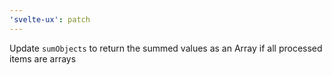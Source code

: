 ```yaml
---
'svelte-ux': patch
---
```


Update `sumObjects` to return the summed values as an Array if all processed items are arrays
